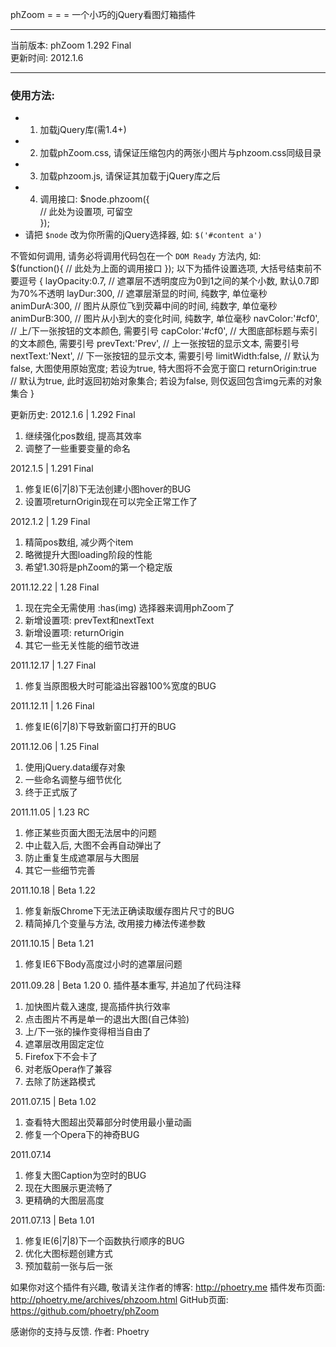 phZoom
= = =
一个小巧的jQuery看图灯箱插件
* * *
当前版本: phZoom 1.292 Final  
更新时间: 2012.1.6
* * *
### 使用方法:
* 1. 加载jQuery库(需1.4+)
* 2. 加载phZoom.css, 请保证压缩包内的两张小图片与phzoom.css同级目录
* 3. 加载phzoom.js, 请保证其加载于jQuery库之后
* 4. 调用接口: 
    $node.phzoom({  
    // 此处为设置项, 可留空  
    });
* 请把 `$node` 改为你所需的jQuery选择器, 如: `$('#content a')`

不管如何调用, 请务必将调用代码包在一个 `DOM Ready` 方法内, 如:  
    $(function(){
    // 此处为上面的调用接口
    });
以下为插件设置选项, 大括号结束前不要逗号
{
	layOpacity:0.7,          // 遮罩层不透明度应为0到1之间的某个小数, 默认0.7即为70%不透明
	layDur:300,              // 遮罩层渐显的时间, 纯数字, 单位毫秒
	animDurA:300,            // 图片从原位飞到荧幕中间的时间, 纯数字, 单位毫秒
	animDurB:300,      		 // 图片从小到大的变化时间, 纯数字, 单位毫秒
	navColor:'#cf0',         // 上/下一张按钮的文本颜色, 需要引号
	capColor:'#cf0',         // 大图底部标题与索引的文本颜色, 需要引号
	prevText:'Prev',         // 上一张按钮的显示文本, 需要引号
	nextText:'Next',         // 下一张按钮的显示文本, 需要引号
	limitWidth:false,        // 默认为false, 大图使用原始宽度; 若设为true, 特大图将不会宽于窗口
	returnOrigin:true        // 默认为true, 此时返回初始对象集合; 若设为false, 则仅返回包含img元素的对象集合
}


更新历史:
2012.1.6 | 1.292 Final
1. 继续强化pos数组, 提高其效率
2. 调整了一些重要变量的命名

2012.1.5 | 1.291 Final
1. 修复IE(6|7|8)下无法创建小图hover的BUG
2. 设置项returnOrigin现在可以完全正常工作了

2012.1.2 | 1.29 Final
1. 精简pos数组, 减少两个item
2. 略微提升大图loading阶段的性能
3. 希望1.30将是phZoom的第一个稳定版

2011.12.22 | 1.28 Final
1. 现在完全无需使用 :has(img) 选择器来调用phZoom了
2. 新增设置项: prevText和nextText
3. 新增设置项: returnOrigin
4. 其它一些无关性能的细节改进

2011.12.17 | 1.27 Final
1. 修复当原图极大时可能溢出容器100%宽度的BUG

2011.12.11 | 1.26 Final
1. 修复IE(6|7|8)下导致新窗口打开的BUG

2011.12.06 | 1.25 Final
1. 使用jQuery.data缓存对象
2. 一些命名调整与细节优化
3. 终于正式版了

2011.11.05 | 1.23 RC
1. 修正某些页面大图无法居中的问题
2. 中止载入后, 大图不会再自动弹出了
3. 防止重复生成遮罩层与大图层
4. 其它一些细节完善

2011.10.18 | Beta 1.22
1. 修复新版Chrome下无法正确读取缓存图片尺寸的BUG
2. 精简掉几个变量与方法, 改用接力棒法传递参数

2011.10.15 | Beta 1.21
1. 修复IE6下Body高度过小时的遮罩层问题

2011.09.28 | Beta 1.20
0. 插件基本重写, 并追加了代码注释
1. 加快图片载入速度, 提高插件执行效率
2. 点击图片不再是单一的退出大图(自己体验)
3. 上/下一张的操作变得相当自由了
4. 遮罩层改用固定定位
5. Firefox下不会卡了
6. 对老版Opera作了兼容
7. 去除了防迷路模式

2011.07.15 | Beta 1.02
1. 查看特大图超出荧幕部分时使用最小量动画
2. 修复一个Opera下的神奇BUG

2011.07.14
1. 修复大图Caption为空时的BUG
2. 现在大图展示更流畅了
3. 更精确的大图层高度

2011.07.13 | Beta 1.01
1. 修复IE(6|7|8)下一个函数执行顺序的BUG
2. 优化大图标题创建方式
3. 预加载前一张与后一张


如果你对这个插件有兴趣, 
敬请关注作者的博客:
http://phoetry.me
插件发布页面:
http://phoetry.me/archives/phzoom.html
GitHub页面:
https://github.com/phoetry/phZoom

感谢你的支持与反馈.
作者: Phoetry